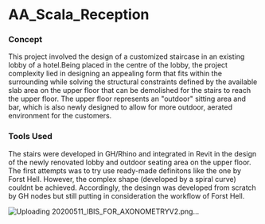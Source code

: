 # AA_Scala_Reception

### Concept
This project involved the design of a customized staircase in an existing lobby of a hotel.Being placed in the centre of the lobby, the project complexity lied in designing an appealing form that fits within the surrounding while solving the structural constraints defined by the available slab area on the upper floor that can be demolished for the stairs to reach the upper floor. The upper floor represents an "outdoor" sitting area and bar, which is also newly designed to allow for more outdoor, aerated environment for the customers. 



### Tools Used
The stairs were developed in GH/Rhino and integrated in Revit in the design of the newly renovated lobby and outdoor seating area on the upper floor. The first attempts was to try use ready-made definitons like the one by Forst Hell. However, the complex shape (developed by a spiral curve) couldnt be achieved. Accordingly, the desingn was developed from scratch by GH nodes but still putting in consideration the workflow of Forst Hell. 

![Uploading 20200511_IBIS_FOR_AXONOMETRYV2.png…]()
